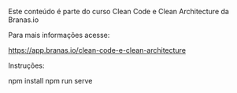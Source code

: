 Este conteúdo é parte do curso Clean Code e Clean Architecture da Branas.io

Para mais informações acesse:

https://app.branas.io/clean-code-e-clean-architecture

Instruções:

npm install
npm run serve
